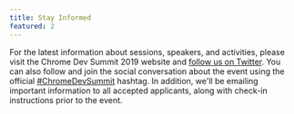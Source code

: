 ```yaml
---
title: Stay Informed
featured: 2
---
```


For the latest information about sessions, speakers, and activities, please visit the Chrome Dev Summit 2019 website and [follow us on Twitter](https://twitter.com/ChromiumDev). You can also follow and join the social conversation about the event using the official [#ChromeDevSummit](https://twitter.com/search?q=%23ChromeDevSummit) hashtag. In addition, we'll be emailing important information to all accepted applicants, along with check-in instructions prior to the event.
